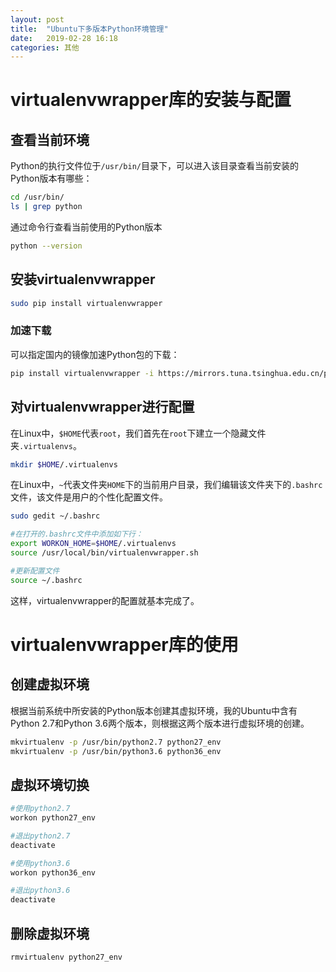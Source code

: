 ```yaml
---
layout: post
title:  "Ubuntu下多版本Python环境管理"
date:   2019-02-28 16:18
categories: 其他
---
```


# virtualenvwrapper库的安装与配置

## 查看当前环境

Python的执行文件位于`/usr/bin/`目录下，可以进入该目录查看当前安装的Python版本有哪些：

```bash
cd /usr/bin/
ls | grep python
```
通过命令行查看当前使用的Python版本

```bash
python --version
```

## 安装virtualenvwrapper

```bash
sudo pip install virtualenvwrapper
```

### 加速下载

可以指定国内的镜像加速Python包的下载：

```bash
pip install virtualenvwrapper -i https://mirrors.tuna.tsinghua.edu.cn/pypi/web/simple/
```

## 对virtualenvwrapper进行配置

在Linux中，`$HOME`代表`root`，我们首先在`root`下建立一个隐藏文件夹`.virtualenvs`。

```bash
mkdir $HOME/.virtualenvs
```

在Linux中，`~`代表文件夹`HOME`下的当前用户目录，我们编辑该文件夹下的`.bashrc`文件，该文件是用户的个性化配置文件。

```bash
sudo gedit ~/.bashrc

#在打开的.bashrc文件中添加如下行：
export WORKON_HOME=$HOME/.virtualenvs
source /usr/local/bin/virtualenvwrapper.sh

#更新配置文件
source ~/.bashrc
```

这样，virtualenvwrapper的配置就基本完成了。

# virtualenvwrapper库的使用

## 创建虚拟环境

根据当前系统中所安装的Python版本创建其虚拟环境，我的Ubuntu中含有Python 2.7和Python 3.6两个版本，则根据这两个版本进行虚拟环境的创建。

```bash
mkvirtualenv -p /usr/bin/python2.7 python27_env
mkvirtualenv -p /usr/bin/python3.6 python36_env
```

## 虚拟环境切换

```bash
#使用python2.7
workon python27_env

#退出python2.7
deactivate

#使用python3.6
workon python36_env

#退出python3.6
deactivate
```

## 删除虚拟环境

```bash
rmvirtualenv python27_env
```